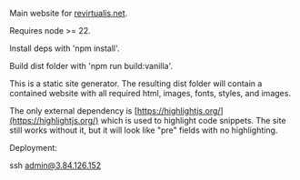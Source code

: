 Main website for [revirtualis.net](revirtualis.net).

Requires node >= 22.

Install deps with 'npm install'.

Build dist folder with 'npm run build:vanilla'.

This is a static site generator.  The resulting dist folder will contain a contained website with all required html, images, fonts, styles, and images.

The only external dependency is [https://highlightjs.org/](https://highlightjs.org/) which is used to highlight code snippets.  The site still works without it, but it will look like "pre" fields with no highlighting.

Deployment:

ssh admin@3.84.126.152